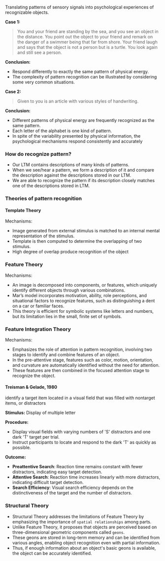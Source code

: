 Translating patterns of sensory signals into psychological experiences of recognizable objects.

**Case 1:**
> You and your friend are standing by the sea, and you see an object in the distance. You point out the object to your friend and remark on the danger of a swimmer being that far from shore. Your friend laugh and says that the object is not a person but is a turtle. You look again and still see a person.

**Conclusion:** 
- Respond differently to exactly the same pattern of physical energy. 
- The complexity of pattern recognition can be illustrated by considering some very common situations.

**Case 2:**
> Given to you is an article with various styles of handwriting.

**Conclusion:** 
- Different patterns of physical energy are frequently recognized as the same pattern. 
- Each letter of the alphabet is one kind of pattern. 
- In spite of the variability presented by physical information, the psychological mechanisms respond consistently and accurately

### How do recognize pattern?
- Our LTM contains descriptions of many kinds of patterns. 
- When we see/hear a pattern, we form a description of it and compare the description against the descriptions stored in our LTM. 
- We are able to recognize the pattern if its description closely matches one of the descriptions stored in LTM.

### Theories of pattern recognition
#### Template Theory
Mechanisms:
- Image generated from external stimulus is matched to an internal mental representation of the stimulus.
- Template is then computed to determine the overlapping of two stimulus.
- High degree of overlap produce recognition of the object

### Feature Theory
Mechanisms:
- An image is decomposed into components, or features, which uniquely identify different objects through various combinations. 
- Mar’s model incorporates motivation, ability, role perceptions, and situational factors to recognize features, such as distinguishing a dent on a car or familiar faces. 
- This theory is efficient for symbolic systems like letters and numbers, but its limitation lies in the small, finite set of symbols.

### Feature Integration Theory
Mechanisms:
- Emphasizes the role of attention in pattern recognition, involving two stages to identify and combine features of an object. 
- In the pre-attentive stage, features such as color, motion, orientation, and curvature are automatically identified without the need for attention. 
- These features are then combined in the focused attention stage to recognize the object.

#### Treisman & Gelade, 1980
identify a target item located in a visual field that was filled with nontarget items, or distractors

**Stimulus:**
Display of multiple letter

**Procedure:**
- Display visual fields with varying numbers of 'S' distractors and one dark 'T' target per trial.
- Instruct participants to locate and respond to the dark 'T' as quickly as possible.

**Outcome:**
- **Preattentive Search**: Reaction time remains constant with fewer distractors, indicating easy target detection.
- **Attentive Search**: Reaction time increases linearly with more distractors, indicating difficult target detection.
- **Search Efficiency**: Visual search efficiency depends on the distinctiveness of the target and the number of distractors.

### Structural Theory
- Structural Theory addresses the limitations of Feature Theory by emphasizing the importance of `spatial relationships` among parts.
- Unlike Feature Theory, it proposes that objects are perceived based on three-dimensional geometric components called `geons`.
- These geons are stored in long-term memory and can be identified from various angles, enabling object recognition even with partial information. 
- Thus, if enough information about an object's basic geons is available, the object can be accurately identified.
